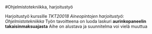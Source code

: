 #Ohjelmistotekniikka, harjoitustyö

Harjoitustyö kurssille *TKT20018 Aineopintojen harjoitustyö: Ohjelmistotekniikka*
Työn tavoitteena on luoda laskuri **aurinkopaneelin takaisinmaksuajasta**
Aihe on alustava ja suunnitelma voi vielä  muuttua

